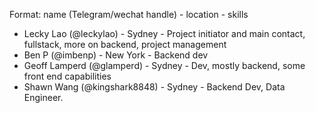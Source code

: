 Format: name (Telegram/wechat handle) - location - skills

* Lecky Lao (@leckylao) - Sydney - Project initiator and main contact, fullstack, more on backend, project management
* Ben P (@imbenp) - New York - Backend dev
* Geoff Lamperd (@glamperd) - Sydney - Dev, mostly backend, some front end capabilities
* Shawn Wang (@kingshark8848) - Sydney - Backend Dev, Data Engineer.
